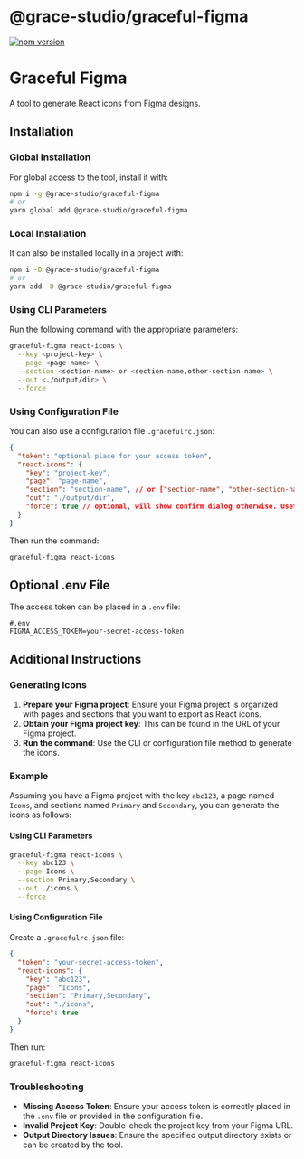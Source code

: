 # @grace-studio/graceful-figma

[![npm version](https://badge.fury.io/js/@grace-studio%2Fgraceful-figma.svg)](https://badge.fury.io/js/@grace-studio%2Fgraceful-figma)

# Graceful Figma

A tool to generate React icons from Figma designs.

## Installation

### Global Installation

For global access to the tool, install it with:

```bash
npm i -g @grace-studio/graceful-figma
# or
yarn global add @grace-studio/graceful-figma
```

### Local Installation

It can also be installed locally in a project with:

```bash
npm i -D @grace-studio/graceful-figma
# or
yarn add -D @grace-studio/graceful-figma
```

### Using CLI Parameters

Run the following command with the appropriate parameters:

```bash
graceful-figma react-icons \
  --key <project-key> \
  --page <page-name> \
  --section <section-name> or <section-name,other-section-name> \
  --out <./output/dir> \
  --force
```

### Using Configuration File

You can also use a configuration file `.gracefulrc.json`:

```json
{
  "token": "optional place for your access token",
  "react-icons": {
    "key": "project-key",
    "page": "page-name",
    "section": "section-name", // or ["section-name", "other-section-name"] or "section-name,other-section-name"
    "out": "./output/dir",
    "force": true // optional, will show confirm dialog otherwise. Useful in pipelines.
  }
}
```

Then run the command:

```bash
graceful-figma react-icons
```

## Optional .env File

The access token can be placed in a `.env` file:

```properties
#.env
FIGMA_ACCESS_TOKEN=your-secret-access-token
```

## Additional Instructions

### Generating Icons

1. **Prepare your Figma project**: Ensure your Figma project is organized with pages and sections that you want to export as React icons.
2. **Obtain your Figma project key**: This can be found in the URL of your Figma project.
3. **Run the command**: Use the CLI or configuration file method to generate the icons.

### Example

Assuming you have a Figma project with the key `abc123`, a page named `Icons`, and sections named `Primary` and `Secondary`, you can generate the icons as follows:

#### Using CLI Parameters

```bash
graceful-figma react-icons \
  --key abc123 \
  --page Icons \
  --section Primary,Secondary \
  --out ./icons \
  --force
```

#### Using Configuration File

Create a `.gracefulrc.json` file:

```json
{
  "token": "your-secret-access-token",
  "react-icons": {
    "key": "abc123",
    "page": "Icons",
    "section": "Primary,Secondary",
    "out": "./icons",
    "force": true
  }
}
```

Then run:

```bash
graceful-figma react-icons
```

### Troubleshooting

- **Missing Access Token**: Ensure your access token is correctly placed in the `.env` file or provided in the configuration file.
- **Invalid Project Key**: Double-check the project key from your Figma URL.
- **Output Directory Issues**: Ensure the specified output directory exists or can be created by the tool.
